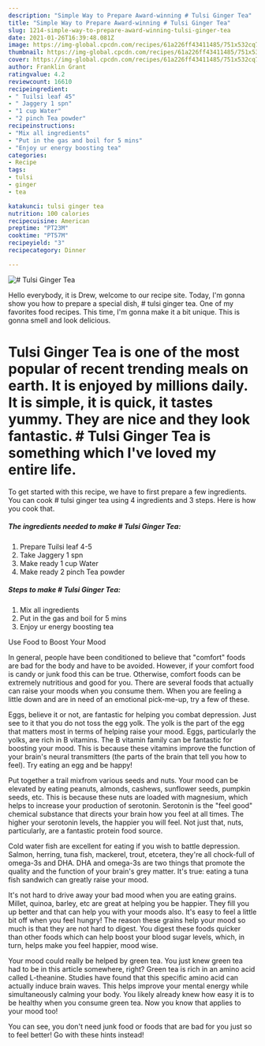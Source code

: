 ```yaml
---
description: "Simple Way to Prepare Award-winning # Tulsi Ginger Tea"
title: "Simple Way to Prepare Award-winning # Tulsi Ginger Tea"
slug: 1214-simple-way-to-prepare-award-winning-tulsi-ginger-tea
date: 2021-01-26T16:39:48.081Z
image: https://img-global.cpcdn.com/recipes/61a226ff43411485/751x532cq70/tulsi-ginger-tea-recipe-main-photo.jpg
thumbnail: https://img-global.cpcdn.com/recipes/61a226ff43411485/751x532cq70/tulsi-ginger-tea-recipe-main-photo.jpg
cover: https://img-global.cpcdn.com/recipes/61a226ff43411485/751x532cq70/tulsi-ginger-tea-recipe-main-photo.jpg
author: Franklin Grant
ratingvalue: 4.2
reviewcount: 16610
recipeingredient:
- " Tuilsi leaf 45"
- " Jaggery 1 spn"
- "1 cup Water"
- "2 pinch Tea powder"
recipeinstructions:
- "Mix all ingredients"
- "Put in the gas and boil for 5 mins"
- "Enjoy ur energy boosting tea"
categories:
- Recipe
tags:
- tulsi
- ginger
- tea

katakunci: tulsi ginger tea 
nutrition: 100 calories
recipecuisine: American
preptime: "PT23M"
cooktime: "PT57M"
recipeyield: "3"
recipecategory: Dinner

---
```



![# Tulsi Ginger Tea](https://img-global.cpcdn.com/recipes/61a226ff43411485/751x532cq70/tulsi-ginger-tea-recipe-main-photo.jpg)

Hello everybody, it is Drew, welcome to our recipe site. Today, I'm gonna show you how to prepare a special dish, # tulsi ginger tea. One of my favorites food recipes. This time, I'm gonna make it a bit unique. This is gonna smell and look delicious.



# Tulsi Ginger Tea is one of the most popular of recent trending meals on earth. It is enjoyed by millions daily. It is simple, it is quick, it tastes yummy. They are nice and they look fantastic. # Tulsi Ginger Tea is something which I've loved my entire life.


To get started with this recipe, we have to first prepare a few ingredients. You can cook # tulsi ginger tea using 4 ingredients and 3 steps. Here is how you cook that.

<!--inarticleads1-->

##### The ingredients needed to make # Tulsi Ginger Tea:

1. Prepare  Tuilsi leaf 4-5
1. Take  Jaggery 1 spn
1. Make ready 1 cup Water
1. Make ready 2 pinch Tea powder




<!--inarticleads2-->

##### Steps to make # Tulsi Ginger Tea:

1. Mix all ingredients
1. Put in the gas and boil for 5 mins
1. Enjoy ur energy boosting tea




Use Food to Boost Your Mood


In general, people have been conditioned to believe that "comfort" foods are bad for the body and have to be avoided. However, if your comfort food is candy or junk food this can be true. Otherwise, comfort foods can be extremely nutritious and good for you. There are several foods that actually can raise your moods when you consume them. When you are feeling a little down and are in need of an emotional pick-me-up, try a few of these.

Eggs, believe it or not, are fantastic for helping you combat depression. Just see to it that you do not toss the egg yolk. The yolk is the part of the egg that matters most in terms of helping raise your mood. Eggs, particularly the yolks, are rich in B vitamins. The B vitamin family can be fantastic for boosting your mood. This is because these vitamins improve the function of your brain's neural transmitters (the parts of the brain that tell you how to feel). Try eating an egg and be happy!

Put together a trail mixfrom various seeds and nuts. Your mood can be elevated by eating peanuts, almonds, cashews, sunflower seeds, pumpkin seeds, etc. This is because these nuts are loaded with magnesium, which helps to increase your production of serotonin. Serotonin is the "feel good" chemical substance that directs your brain how you feel at all times. The higher your serotonin levels, the happier you will feel. Not just that, nuts, particularly, are a fantastic protein food source.

Cold water fish are excellent for eating if you wish to battle depression. Salmon, herring, tuna fish, mackerel, trout, etcetera, they're all chock-full of omega-3s and DHA. DHA and omega-3s are two things that promote the quality and the function of your brain's grey matter. It's true: eating a tuna fish sandwich can greatly raise your mood. 

It's not hard to drive away your bad mood when you are eating grains. Millet, quinoa, barley, etc are great at helping you be happier. They fill you up better and that can help you with your moods also. It's easy to feel a little bit off when you feel hungry! The reason these grains help your mood so much is that they are not hard to digest. You digest these foods quicker than other foods which can help boost your blood sugar levels, which, in turn, helps make you feel happier, mood wise.

Your mood could really be helped by green tea. You just knew green tea had to be in this article somewhere, right? Green tea is rich in an amino acid called L-theanine. Studies have found that this specific amino acid can actually induce brain waves. This helps improve your mental energy while simultaneously calming your body. You likely already knew how easy it is to be healthy when you consume green tea. Now you know that applies to your mood too!

You can see, you don't need junk food or foods that are bad for you just so to feel better! Go  with  these hints  instead!

